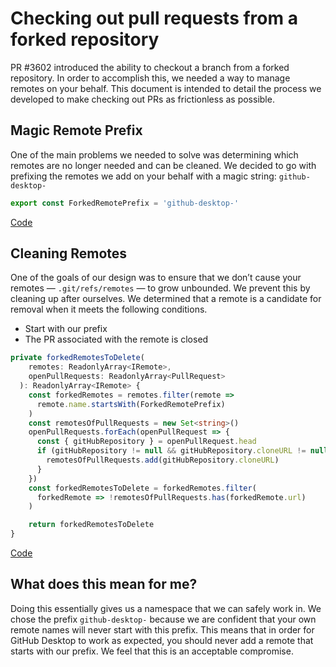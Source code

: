 # Checking out pull requests from a forked repository
PR #3602 introduced the ability to checkout a branch from a forked repository. In order to accomplish this, we needed a way to manage remotes on your behalf. This document is intended to detail the process we developed to make checking out PRs as frictionless as possible.

## Magic Remote Prefix
One of the main problems we needed to solve was determining which remotes are no longer needed and can be cleaned. We decided to go with prefixing the remotes we add on your behalf with a magic string: `github-desktop-`

```ts
export const ForkedRemotePrefix = 'github-desktop-'
```
[Code](https://github.com/desktop/desktop/blob/34a05b155ff69bb19cc4da5b2caa89856e3e63fb/app/src/lib/stores/pull-request-store.ts#L26)

## Cleaning Remotes
One of the goals of our design was to ensure that we don’t cause  your remotes — `.git/refs/remotes` — to grow unbounded. We prevent this by cleaning up after ourselves. We determined that a remote is a candidate for removal when it meets the following conditions.

* Start with our prefix
* The PR associated with the remote is closed

```ts
private forkedRemotesToDelete(
    remotes: ReadonlyArray<IRemote>,
    openPullRequests: ReadonlyArray<PullRequest>
  ): ReadonlyArray<IRemote> {
    const forkedRemotes = remotes.filter(remote =>
      remote.name.startsWith(ForkedRemotePrefix)
    )
    const remotesOfPullRequests = new Set<string>()
    openPullRequests.forEach(openPullRequest => {
      const { gitHubRepository } = openPullRequest.head
      if (gitHubRepository != null && gitHubRepository.cloneURL != null) {
        remotesOfPullRequests.add(gitHubRepository.cloneURL)
      }
    })
    const forkedRemotesToDelete = forkedRemotes.filter(
      forkedRemote => !remotesOfPullRequests.has(forkedRemote.url)
    )

    return forkedRemotesToDelete
}
```

[Code](https://github.com/desktop/desktop/blob/34a05b155ff69bb19cc4da5b2caa89856e3e63fb/app/src/lib/stores/pull-request-store.ts#L91-L110)

## What does this mean for me?
Doing this essentially gives us a namespace that we can safely work in. We chose the prefix `github-desktop-` because we are confident that your own remote names will never start with this prefix. This means that in order for GitHub Desktop to work as expected, you should never add a remote that starts with our prefix. We feel that this is an acceptable compromise.
